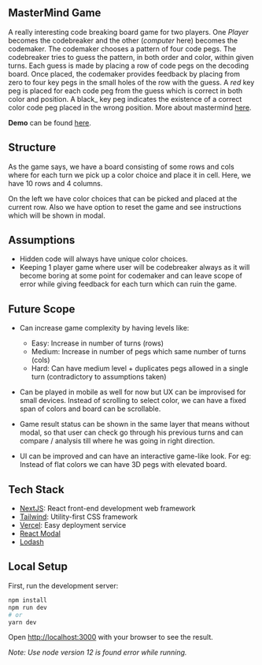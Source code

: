 ## MasterMind Game

A really interesting code breaking board game for two players.
One _Player_ becomes the codebreaker and the other (_computer_ here) becomes the codemaker. The codemaker chooses a pattern of four code pegs. The codebreaker tries to guess the pattern, in both order and color, within given turns. Each guess is made by placing a row of code pegs on the decoding board. Once placed, the codemaker provides feedback by placing from zero to four key pegs in the small holes of the row with the guess. A _red_ key peg is placed for each code peg from the guess which is correct in both color and position. A black_ key peg indicates the existence of a correct color code peg placed in the wrong position.
More about mastermind [here](https://en.wikipedia.org/wiki/Mastermind_(board_game)).

__Demo__ can be found [here](https://mastermind-game.vercel.app/).

## Structure
As the game says, we have a board consisting of some rows and cols where for each turn we pick up a color choice and place it in cell. Here, we have 10 rows and 4 columns.

On the left we have color choices that can be picked and placed at the current row. Also we have option to reset the game and see instructions which will be shown in modal.

## Assumptions

- Hidden code will always have unique color choices.
- Keeping 1 player game where user will be codebreaker always as it will become boring at some point for codemaker and can leave scope of error while giving feedback for each turn which can ruin the game.

## Future Scope

- Can increase game complexity by having levels like:

    - Easy: Increase in number of turns (rows)
    - Medium: Increase in number of pegs which same number of turns (cols)
    - Hard: Can have medium level + duplicates pegs allowed in a single turn (contradictory to assumptions taken)

- Can be played in mobile as well for now but UX can be improvised for small devices. Instead of scrolling to select color, we can have a fixed span of colors and board can be scrollable.

- Game result status can be shown in the same layer that means without modal, so that user can check go through his previous turns and can compare / analysis till where he was going in right direction.

- UI can be improved and can have an interactive game-like look. For eg: Instead of flat colors we can have 3D pegs with elevated board.
    

## Tech Stack
- [NextJS](https://nextjs.org/): React front-end development web framework 
- [Tailwind](https://tailwindcss.com/): Utility-first CSS framework
- [Vercel](https://vercel.com/): Easy deployment service
- [React Modal](https://github.com/reactjs/react-modal)
- [Lodash](https://lodash.com/)

## Local Setup


First, run the development server:

```bash
npm install
npm run dev
# or
yarn dev
```

Open [http://localhost:3000](http://localhost:3000) with your browser to see the result.

_Note: Use node version 12 is found error while running._
